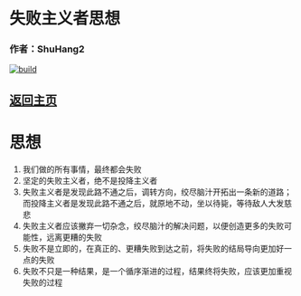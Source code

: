 # 失败主义者思想

### 作者：ShuHang2

[![build](https://github.com/Anduin2017/HowToCook/actions/workflows/build.yml/badge.svg)](https://github.com/ShuHang2/ShuHang2.github.io)

## [返回主页](../README.md)

# 思想
1. 我们做的所有事情，最终都会失败
2. 坚定的失败主义者，绝不是投降主义者
3. 失败主义者是发现此路不通之后，调转方向，绞尽脑汁开拓出一条新的道路；而投降主义者是发现此路不通之后，就原地不动，坐以待毙，等待敌人大发慈悲
4. 失败主义者应该撇弃一切杂念，绞尽脑汁的解决问题，以便创造更多的失败可能性，远离更糟的失败
5. 失败不是立即的，在真正的、更糟失败到达之前，将失败的结局导向更加好一点的失败
6. 失败不只是一种结果，是一个循序渐进的过程，结果终将失败，应该更加重视失败的过程